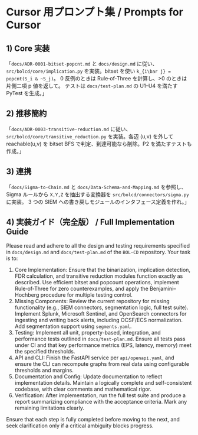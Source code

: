 # Cursor 用プロンプト集 / Prompts for Cursor

## 1) Core 実装
「`docs/ADR-0001-bitset-popcnt.md` と `docs/design.md` に従い、
`src/bolcd/core/implication.py` を実装。bitset を使い `k_{i\bar j} = popcnt(S_i & ~S_j)`。
0 反例のときは Rule‑of‑Three を計算し、>0 のときは片側二項 p 値を返して。
テストは `docs/test-plan.md` の U1–U4 を満たす PyTest を生成。」

## 2) 推移簡約
「`docs/ADR-0003-transitive-reduction.md` に従い、
`src/bolcd/core/transitive_reduction.py` を実装。各辺 (u,v) を外して reachable(u,v) を
bitset BFS で判定、到達可能なら削除。P2 を満たすテストも作成。」

## 3) 連携
「`docs/Sigma-to-Chain.md` と `docs/Data-Schema-and-Mapping.md` を参照し、
Sigma ルールから `X,Y,Z` を抽出する変換器を `src/bolcd/connectors/sigma.py` に実装。
3 つの SIEM への書き戻しモジュールのインタフェース定義を作れ。」

## 4) 実装ガイド（完全版） / Full Implementation Guide
Please read and adhere to all the design and testing requirements specified in `docs/design.md` and `docs/test-plan.md` of the `BOL‑CD` repository. Your task is to:

1. Core Implementation: Ensure that the binarization, implication detection, FDR calculation, and transitive reduction modules function exactly as described. Use efficient bitset and popcount operations, implement Rule‑of‑Three for zero counterexamples, and apply the Benjamini–Hochberg procedure for multiple testing control.
2. Missing Components: Review the current repository for missing functionality (e.g., SIEM connectors, segmentation logic, full test suite). Implement Splunk, Microsoft Sentinel, and OpenSearch connectors for ingesting and writing back alerts, including OCSF/ECS normalization. Add segmentation support using `segments.yaml`.
3. Testing: Implement all unit, property-based, integration, and performance tests outlined in `docs/test-plan.md`. Ensure all tests pass under CI and that key performance metrics (EPS, latency, memory) meet the specified thresholds.
4. API and CLI: Finish the FastAPI service per `api/openapi.yaml`, and ensure the CLI can recompute graphs from real data using configurable thresholds and margins.
5. Documentation and Config: Update documentation to reflect implementation details. Maintain a logically complete and self-consistent codebase, with clear comments and mathematical rigor.
6. Verification: After implementation, run the full test suite and produce a report summarizing compliance with the acceptance criteria. Mark any remaining limitations clearly.

Ensure that each step is fully completed before moving to the next, and seek clarification only if a critical ambiguity blocks progress.
